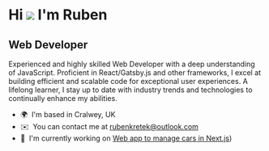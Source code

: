 Hi ![](https://user-images.githubusercontent.com/18350557/176309783-0785949b-9127-417c-8b55-ab5a4333674e.gif) I'm Ruben
====================================================================================================================================

Web Developer
-------------

Experienced and highly skilled Web Developer with a deep understanding of JavaScript. Proficient in React/Gatsby.js and other frameworks, I excel at building efficient and scalable code for exceptional user experiences. A lifelong learner, I stay up to date with industry trends and technologies to continually enhance my abilities.

* 🌍  I'm based in Cralwey, UK
* ✉️  You can contact me at [rubenkretek@outlook.com](mailto:rubenkretek@outlook.com)
* 🚀  I'm currently working on [Web app to manage cars in Next.js](https://github.com/rubenkretek/my-cars))
